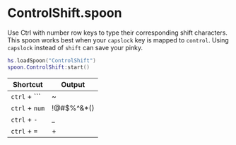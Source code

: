 # ControlShift.spoon

Use Ctrl with number row keys to type their corresponding shift characters.
This spoon works best when your `capslock` key is mapped to `control`.
Using `capslock` instead of `shift` can save your pinky.

```lua
hs.loadSpoon("ControlShift")
spoon.ControlShift:start()
```

| Shortcut | Output |
|----------|--------|
| `ctrl` + `\`` | ~ |
| `ctrl` + `num` | !@#$%^&*() |
| `ctrl` + `-` | _ |
| `ctrl` + `=` | + |